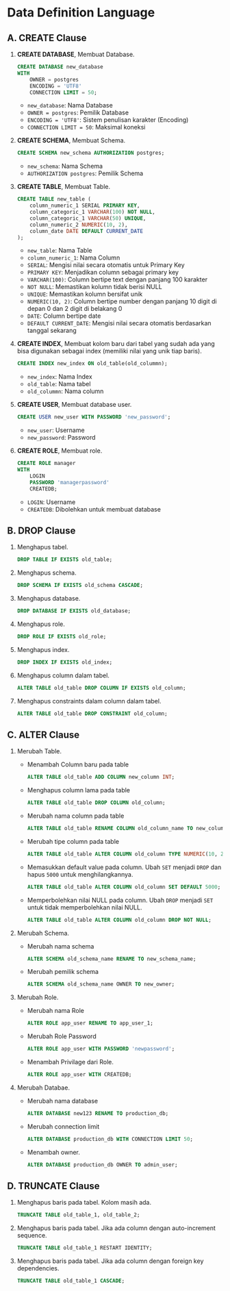 # **Data Definition Language**

## **A. CREATE Clause**

1. **CREATE DATABASE**, Membuat Database.
    ```sql
    CREATE DATABASE new_database
    WITH 
        OWNER = postgres
        ENCODING = 'UTF8'
        CONNECTION LIMIT = 50;
    ```
    *   `new_database`: Nama Database
    *   `OWNER = postgres`: Pemilik Database
    *   `ENCODING = 'UTF8'`: Sistem penulisan karakter (Encoding)
    *   `CONNECTION LIMIT = 50`: Maksimal koneksi

2. **CREATE SCHEMA**, Membuat Schema.
    ```sql
    CREATE SCHEMA new_schema AUTHORIZATION postgres;
    ```
    *   `new_schema`: Nama Schema
    *   `AUTHORIZATION postgres`: Pemilik Schema

3. **CREATE TABLE**, Membuat Table.
    ```sql
    CREATE TABLE new_table (
        column_numeric_1 SERIAL PRIMARY KEY,
        column_categoric_1 VARCHAR(100) NOT NULL,
        column_categoric_1 VARCHAR(50) UNIQUE,
        column_numeric_2 NUMERIC(10, 2),
        column_date DATE DEFAULT CURRENT_DATE
    );
    ```
    *   `new_table`: Nama Table
    *   `column_numeric_1`: Nama Column
    *   `SERIAL`: Mengisi nilai secara otomatis untuk Primary Key
    *   `PRIMARY KEY`: Menjadikan column sebagai primary key
    *   `VARCHAR(100)`: Column bertipe text dengan panjang 100 karakter
    *   `NOT NULL`: Memastikan kolumn tidak berisi NULL
    *   `UNIQUE`: Memastikan kolumn bersifat unik
    *   `NUMERIC(10, 2)`: Column bertipe number dengan panjang 10 digit di depan 0 dan 2 digit di belakang 0
    *   `DATE`: Column bertipe date
    *   `DEFAULT CURRENT_DATE`: Mengisi nilai secara otomatis berdasarkan tanggal sekarang

3. **CREATE INDEX**, Membuat kolom baru dari tabel yang sudah ada yang bisa digunakan sebagai index (memiliki nilai yang unik tiap baris).
    ```sql
    CREATE INDEX new_index ON old_table(old_colummn);
    ```
    *   `new_index`: Nama Index
    *   `old_table`: Nama tabel
    *   `old_colummn`: Nama column

4. **CREATE USER**, Membuat database user.
    ```sql
    CREATE USER new_user WITH PASSWORD 'new_password';
    ```
    *   `new_user`: Username
    *   `new_password`: Password

5. **CREATE ROLE**, Membuat role.
    ```sql
    CREATE ROLE manager 
    WITH 
        LOGIN 
        PASSWORD 'managerpassword'
        CREATEDB;
    ```
    *   `LOGIN`: Username
    *   `CREATEDB`: Dibolehkan untuk membuat database

## **B. DROP Clause**

1. Menghapus tabel.
    ```sql
    DROP TABLE IF EXISTS old_table;
    ```

2. Menghapus schema.
    ```sql
    DROP SCHEMA IF EXISTS old_schema CASCADE;
    ```

3. Menghapus database.
    ```sql
    DROP DATABASE IF EXISTS old_database;
    ```

4. Menghapus role.
    ```sql
    DROP ROLE IF EXISTS old_role;
    ```

5. Menghapus index.
    ```sql
    DROP INDEX IF EXISTS old_index;
    ```

6. Menghapus column dalam tabel.
    ```sql
    ALTER TABLE old_table DROP COLUMN IF EXISTS old_column;
    ```

7. Menghapus constraints dalam column dalam tabel.
    ```sql
    ALTER TABLE old_table DROP CONSTRAINT old_column;
    ```

## **C. ALTER Clause**

1. Merubah Table.

    *   Menambah Column baru pada table
        ```sql
        ALTER TABLE old_table ADD COLUMN new_column INT;
        ```
    *   Menghapus column lama pada table
        ```sql
        ALTER TABLE old_table DROP COLUMN old_column;
        ```
    *   Merubah nama column pada table
        ```sql
        ALTER TABLE old_table RENAME COLUMN old_column_name TO new_column_name;
        ```
    *   Merubah tipe column pada table
        ```sql
        ALTER TABLE old_table ALTER COLUMN old_column TYPE NUMERIC(10, 2);
        ```
    *   Memasukkan default value pada column. Ubah `SET` menjadi `DROP` dan hapus `5000` untuk menghilangkannya.
        ```sql
        ALTER TABLE old_table ALTER COLUMN old_column SET DEFAULT 5000;
        ```
    *   Memperbolehkan nilai NULL pada column. Ubah `DROP` menjadi `SET` untuk tidak memperbolehkan nilai NULL.
        ```sql
        ALTER TABLE old_table ALTER COLUMN old_column DROP NOT NULL;
        ```

2. Merubah Schema.

    *   Merubah nama schema
        ```sql
        ALTER SCHEMA old_schema_name RENAME TO new_schema_name;
        ```
    
    *   Merubah pemilik schema
        ```sql
        ALTER SCHEMA old_schema_name OWNER TO new_owner;
        ```

3. Merubah Role.

    *   Merubah nama Role
        ```sql
        ALTER ROLE app_user RENAME TO app_user_1;
        ```
    
    *   Merubah Role Password
        ```sql
        ALTER ROLE app_user WITH PASSWORD 'newpassword';
        ```
    
    *   Menambah Privilage dari Role.
        ```sql
        ALTER ROLE app_user WITH CREATEDB;
        ```

4. Merubah Databae.

    *   Merubah nama database
        ```sql
        ALTER DATABASE new123 RENAME TO production_db;
        ```
    
    *   Merubah connection limit
        ```sql
        ALTER DATABASE production_db WITH CONNECTION LIMIT 50;
        ```
    
    *   Menambah owner.
        ```sql
        ALTER DATABASE production_db OWNER TO admin_user;
        ```
    
  ## **D. TRUNCATE Clause**

1.  Menghapus baris pada tabel. Kolom masih ada.
    ```sql
    TRUNCATE TABLE old_table_1, old_table_2;
    ```

2.  Menghapus baris pada tabel. Jika ada column dengan auto-increment sequence.
    ```sql
    TRUNCATE TABLE old_table_1 RESTART IDENTITY;
    ```

3.  Menghapus baris pada tabel. Jika ada column dengan foreign key dependencies.
    ```sql
    TRUNCATE TABLE old_table_1 CASCADE;
    ```
